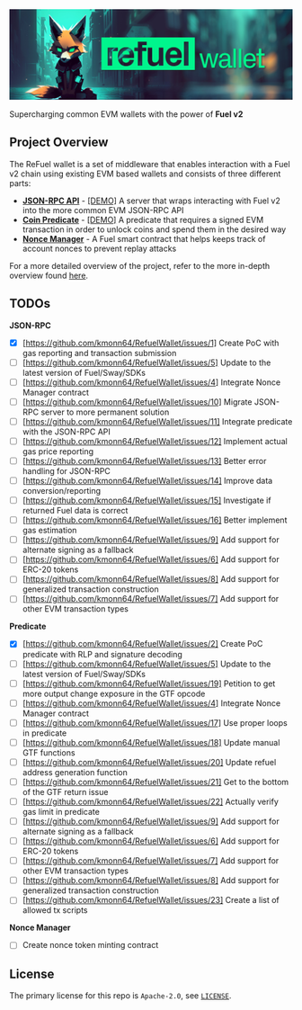 <picture>
    <img alt="ReFuel Wallet logo" width="800px" src="https://raw.githubusercontent.com/kmonn64/RefuelWallet/main/docs/img/banner.jpg">
</picture>

Supercharging common EVM wallets with the power of **Fuel v2**

## Project Overview

The ReFuel wallet is a set of middleware that enables interaction with a Fuel v2 chain using existing EVM based wallets and consists of three different parts:
- **[JSON-RPC API](./rpc)** - [[DEMO]]() A server that wraps interacting with Fuel v2 into the more common EVM JSON-RPC API 
- **[Coin Predicate](./predicate)** - [[DEMO]]() A predicate that requires a signed EVM transaction in order to unlock coins and spend them in the desired way
- **[Nonce Manager](./nonce)** - A Fuel smart contract that helps keeps track of account nonces to prevent replay attacks

For a more detailed overview of the project, refer to the more in-depth overview found [here](./docs/ReFuelWalletOverview.pdf).

## TODOs

**JSON-RPC**
- [x] [https://github.com/kmonn64/RefuelWallet/issues/1] Create PoC with gas reporting and transaction submission
- [ ] [https://github.com/kmonn64/RefuelWallet/issues/5] Update to the latest version of Fuel/Sway/SDKs
- [ ] [https://github.com/kmonn64/RefuelWallet/issues/4] Integrate Nonce Manager contract
- [ ] [https://github.com/kmonn64/RefuelWallet/issues/10] Migrate JSON-RPC server to more permanent solution
- [ ] [https://github.com/kmonn64/RefuelWallet/issues/11] Integrate predicate with the JSON-RPC API
- [ ] [https://github.com/kmonn64/RefuelWallet/issues/12] Implement actual gas price reporting
- [ ] [https://github.com/kmonn64/RefuelWallet/issues/13] Better error handling for JSON-RPC
- [ ] [https://github.com/kmonn64/RefuelWallet/issues/14] Improve data conversion/reporting
- [ ] [https://github.com/kmonn64/RefuelWallet/issues/15] Investigate if returned Fuel data is correct
- [ ] [https://github.com/kmonn64/RefuelWallet/issues/16] Better implement gas estimation
- [ ] [https://github.com/kmonn64/RefuelWallet/issues/9] Add support for alternate signing as a fallback
- [ ] [https://github.com/kmonn64/RefuelWallet/issues/6] Add support for ERC-20 tokens
- [ ] [https://github.com/kmonn64/RefuelWallet/issues/8] Add support for generalized transaction construction
- [ ] [https://github.com/kmonn64/RefuelWallet/issues/7] Add support for other EVM transaction types

**Predicate**
- [x] [https://github.com/kmonn64/RefuelWallet/issues/2] Create PoC predicate with RLP and signature decoding
- [ ] [https://github.com/kmonn64/RefuelWallet/issues/5] Update to the latest version of Fuel/Sway/SDKs
- [ ] [https://github.com/kmonn64/RefuelWallet/issues/19] Petition to get more output change exposure in the GTF opcode
- [ ] [https://github.com/kmonn64/RefuelWallet/issues/4] Integrate Nonce Manager contract
- [ ] [https://github.com/kmonn64/RefuelWallet/issues/17] Use proper loops in predicate
- [ ] [https://github.com/kmonn64/RefuelWallet/issues/18] Update manual GTF functions
- [ ] [https://github.com/kmonn64/RefuelWallet/issues/20] Update refuel address generation function
- [ ] [https://github.com/kmonn64/RefuelWallet/issues/21] Get to the bottom of the GTF return issue
- [ ] [https://github.com/kmonn64/RefuelWallet/issues/22] Actually verify gas limit in predicate
- [ ] [https://github.com/kmonn64/RefuelWallet/issues/9] Add support for alternate signing as a fallback
- [ ] [https://github.com/kmonn64/RefuelWallet/issues/6] Add support for ERC-20 tokens
- [ ] [https://github.com/kmonn64/RefuelWallet/issues/7] Add support for other EVM transaction types
- [ ] [https://github.com/kmonn64/RefuelWallet/issues/8] Add support for generalized transaction construction
- [ ] [https://github.com/kmonn64/RefuelWallet/issues/23] Create a list of allowed tx scripts

**Nonce Manager**
- [ ] Create nonce token minting contract

## License

The primary license for this repo is `Apache-2.0`, see [`LICENSE`](./LICENSE).
